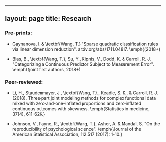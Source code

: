 
---
layout: page
title: Research
---
### Pre-prints:

- Gaynanova, I. \& \textbf{Wang, T.} "Sparse quadratic classification rules via linear dimension reduction". arxiv.org/abs/1711.04817. \emph{(2018+)

- Blas, B., \textbf{Wang, T.}, Su, Y., Kipnis, V., Dodd, K. \& Carroll, R. J. "Categorizing a Continuous Predictor Subject to Measurement Error". \emph{(joint first authors, 2018+)

### Peer-reviewed:

- Li, H., Staudenmayer, J., \textbf{Wang, T}., Keadle, S. K., \& Carroll, R. J. (2018). Three‐part joint modeling methods for complex functional data mixed with zero‐and‐one–inflated proportions and zero‐inflated continuous outcomes with skewness. \emph{Statistics in medicine, 37(4), 611-626.}

- Johnson, V., Payne, R., \textbf{Wang, T.}, Asher, A. \& Mandal, S.
"On the reproducibility of psychological science". \emph{Journal of the American Statistical Association, 112.517 (2017): 1-10.}
